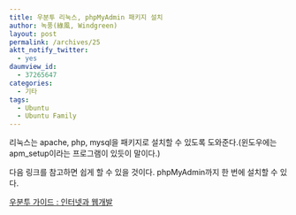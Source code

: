 ```yaml
---
title: 우분투 리눅스, phpMyAdmin 패키지 설치
author: 녹풍(綠風, Windgreen)
layout: post
permalink: /archives/25
aktt_notify_twitter:
  - yes
daumview_id:
  - 37265647
categories:
  - 기타
tags:
  - Ubuntu
  - Ubuntu Family
---
```

리눅스는 apache, php, mysql을 패키지로 설치할 수 있도록 도와준다.(윈도우에는 apm_setup이라는 프로그램이 있듯이 말이다.)

다음 링크를 참고하면 쉽게 할 수 있을 것이다. phpMyAdmin까지 한 번에 설치할 수 있다.

<a href="http://ubuntuguide.org/wiki/Ubuntu:Hardy_Korea#.EC.9D.B8.ED.84.B0.EB.84.B7.EA.B3.BC_.EC.9B.B9.EA.B0.9C.EB.B0.9C" target="_blank">우분투 가이드 : 인터넷과 웹개발</a>